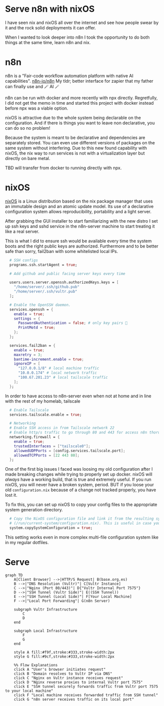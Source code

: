 # Serve n8n with nixOS

I have seen nix and nixOS all over the internet and see how people swear by it and the rock solid deployments it can offer. 

When I wanted to look deeper into n8n I took the opportunity to do both things at the same time, learn n8n and nix.

# n8n

n8n is a "Fair-code workflow automation platform with native AI capabilities". [n8n-io/n8n](https://github.com/n8n-io/n8n) 
My tldr; better interface for zapier that my father can finally use and 🪄 AI 🪄

n8n can be run with docker and more recently with npx directly. 
Regretfully, I did not get the memo in time and started this project with docker instead before npx was a viable option. 

nixOS is attractive due to the whole system being declarable on the configuration. And if there is things you want to leave non declarative, you can do so no problem!

Because the system is meant to be declarative and dependencies are separately stored. You can even use different versions of packages on the same system without interfering. Due to this new found capability with nixOS, the nix way to run services is not with a virtualization layer but directly on bare metal.

TBD will transfer from docker to running directly with npx. 

# nixOS

[nixOS](https://nixos.wiki/) is a Linux distribution based on the nix package manager that uses an immutable design and an atomic update model. 
Its use of a declarative configuration system allows reproducibility, portability and a light server.

After grabbing the GUI installer to start familiarizing with the new distro I set up ssh keys and sshd service in the n8n-server machine to start treating it like a real server.

This is what I did to ensure ssh would be available every time the system boots and the right public keys are authorized.
Furthermore and to be better safe than sorry, fail2ban with some whitelisted local IPs.
```` nix
  # SSH configs
  programs.ssh.startAgent = true;

  # Add github and public facing server keys every time

  users.users.server.openssh.authorizedKeys.keys = [
    "/home/server/.ssh/github.pub"
    "/home/server/.ssh/vultr.pub"
  ];

  # Enable the OpenSSH daemon.
  services.openssh = {
    enable = true;
    settings = {
      PasswordAuthentication = false; # only key pairs 🔑
      PrintMotd = true;
    };
  };

  services.fail2ban = {
    enable = true;
    maxretry = 3;
    bantime-increment.enable = true;
    ignoreIP = [
      "127.0.0.1/8" # local machine traffic
      "10.0.0.174" # local network traffic
      "100.67.201.23" # local tailscale traffic
    ];
  };
````

In order to have access to n8n-server even when not at home and in line with the rest of my homelab, tailscale
```` nix
  # Enable Tailscale
  services.tailscale.enable = true;

  # Networking
  # Enable SSH access in from Tailscale network 22
  # Enable http/s traffic to go through 80 and 443 for access n8n thorugh tailscale
  networking.firewall = {
    enable = true;
    trustedInterfaces = ["tailscale0"];
    allowedUDPPorts = [config.services.tailscale.port];
    allowedTCPPorts = [22 443 80];
  };

`````

One of the first big issues I faced was loosing my old configuration after I made breaking changes while trying to properly set up docker.
nixOS will *always* have a working build, that is true and extremely useful. If you run nixOS, you will never have a broken system, period.
BUT if you loose your old `configuration.nix` because of a change not tracked properly, you have lost it.

To fix this, you can set up nixOS to copy your config files to the appropriate system generation directory.
````nix
  # Copy the NixOS configuration file and link it from the resulting system
  # (/run/current-system/configuration.nix). This is useful in case you accidentally delete configuration.nix.
  system.copySystemConfiguration = true;
`````
This setting works even in more complex multi-file configuration system like in my regular dotfiles.

# Serve

````mermaid
graph TD
    A[Client Browser] -->|HTTP/S Request| B(base.org.es)
    B -->|"DNS Resolution (Vultr)"| C[Vultr Instance]
    C -->|"Nginx (Port 80/443)"| D{"Vultr Internal Port 7575"}
    D -->|"SSH Tunnel (Vultr Side)"| E((SSH Tunnel))
    E -->|"SSH Tunnel (Local Side)"| F[Your Local Machine]
    F -->|"Local Port Forwarding"| G(n8n Server)

    subgraph Vultr Infrastructure
        C
        D
    end

    subgraph Local Infrastructure
        F
        G
    end

    style A fill:#f9f,stroke:#333,stroke-width:2px
    style G fill:#9cf,stroke:#333,stroke-width:2px

    %% Flow Explanations
    click A "User's browser initiates request"
    click B "Domain resolves to Vultr IP via DNS"
    click C "Nginx on Vultr instance receives request"
    click D "Nginx reverse proxies to internal Vultr port 7575"
    click E "SSH tunnel securely forwards traffic from Vultr port 7575 to your local machine"
    click F "Local machine receives forwarded traffic from SSH tunnel"
    click G "n8n server receives traffic on its local port"


````
